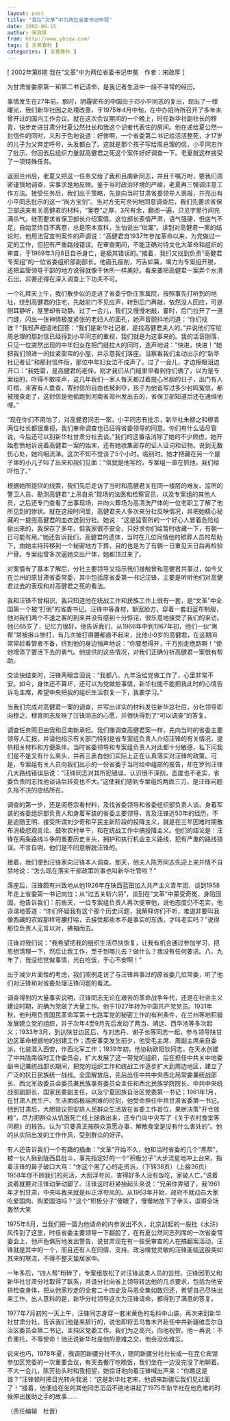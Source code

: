 ```yaml
---
layout: post
title: "我在“文革”中为两位省委书记申冤"
date: 2002-06-15
author: 宋政厚
from: http://www.yhcqw.com/
tags: [ 炎黄春秋 ]
categories: [ 炎黄春秋 ]
---
```



[ 2002年第6期 我在“文革”中为两位省委书记申冤　作者：宋政厚 ]

为甘肃省委原第一和第二书记请命，是我记者生涯中一段不寻常的经历。


事情发生在27年前。那时，阴霾密布的中国由于邓小平同志的复出，现出了一缕曙光，我们新华社因之处境改善，于1975年4月中旬，在中办招待所召开了多年未曾开过的国内工作会议。就在这次会议期间的一个晚上，时任新华社副社长的穆青，快步走进甘肃分社夏公然社长和我这个记者代表住的房间。他在递给夏公然一封信件的同时，义形于色地说道：好惨啊，一个省委第二书记给活活整死，才17岁的儿子为父奔走呼号，头发都白了。这就是那个孩子写给周总理的信，小平同志作了批示，你回去后组织力量就高健君之死这个案件好好调查一下。老夏就这样接受了一项特殊任务。


返回兰州后，老夏又把这一任务交给了我和吕南新同志，并且千嘱万咐，要我们周密谨慎地调查，实事求是地反映。鉴于当时政治环境的严峻，老夏再三强调注意工作方法。接受任务后，我们出于策略，先是向当时甘肃省委领导人禀报，并亮出有小平同志批示的这一“尚方宝剑”。当对方无可奈何地同意调查后，我们先要求省保卫部送来有关高健君的材料，“案卷”之厚，3尺有余，翻阅一遍，只见字里行间充满杀气。继而要求省保卫部长介绍案情。这位部长表情严肃，语气强硬，但底气不足，自始至终目不离卷，总是照本宣科，生怕说出“纰漏”。讲到对高健君一案的结论时，他用法官宣判案件的声调说：“高健君自1937年参加革命以来，为党做过一定的工作，但犯有严重路线错误。在审查期间，不能正确对待文化大革命和组织的审查，于1969年3月8日自杀身亡，是极其错误的。”接着，我们又找到负责“高健君专案组”的一位省委组织部副部长。他面孔瘦削，巧舌如簧，竭力为专案组开脱，还把监管领导干部的地方说得就像干休所一样美好。看来要把高健君一案弄个水清石出，非要还得在深入调查上下功夫不可。


一个礼拜天上午，我们散步似的走进了省委宁卧庄家属院，按照事先打听到的地址，绕到高健君的住宅，先敲前门不见应声，转到后门再敲，依然没人回应，可是侧耳静听，屋里却有动静。过了一会儿，我们又慢慢地敲，霎时，后门拉开了一道门缝，闪出一张神情极度紧张的老妇人的面孔，她声音颤抖地问道：“你们找谁？”我轻声细语地回答：“我们是新华社记者，是找高健君夫人的。”并说他们写给周总理的那封信已经得到小平同志的重视，我们就是为这事来的。我的话音刚落，只见一位突然出现的中年妇女在把门缝拉大的同时，连声地说：“快进，快进！”她把我们领进一间拉紧窗帘的小屋，并示意我们落座。当察看我们主动出示的“新华社记者证”和那封信件后，那位中年妇女泣不成声了。过了一会儿，才边擦眼泪边开口：“我姓雷，是高健君的老伴。刚才我们从门缝里早看到你们俩了，以为是专案组的，吓得不敢吱声，这几年我们一家人每天都过着提心吊胆的日子，出门有人盯梢，来客有人盘查，寄封信的自由也被剥夺，孩子为他爸写过多少封鸣冤信，都被搜查走了，这封信是他偷跑到河南省郑州发出去的，省保卫部知道后还在通缉他哩。”


“现在你们不用怕了，对高健君同志一案，小平同志有批示，新华社朱穆之和穆青两位社长都很重视，我们奉命调查也已征得省委领导的同意。你们有什么话尽管说，今后还可以到新华社甘肃分社去谈。”我们的这番话消除了她的不少顾虑，她开始悲愤地诉说着高健君一案的始末，还有她收集密存的证人证词和证物。说到无数伤心处，她呜咽流涕。这次不知不觉谈了5个小时。临别时，她才把藏在另一个屋子里的小儿子叫了出来和我们见面：“信就是他写的，专案组一直在抓他，我们给吓怕了。”


根据她所提供的线索，我们先后走访了当时和高健君关在同一楼层的难友、监所的警卫人员、勘测高健君“上吊自杀”现场的法医和检察官员，以及专案组的其他人员，之后还专门查看了出事现场，并向火葬场为高清洗尸体的一位老职工了解了他所见到的惨状。就在这段时间里，高健君夫人多次来分社反映情况，并把她精心秘藏的一提兜高健君的血衣送到分社。她说：“这是监管所的一个好心人冒着危险给偷出来的，我保存了多年，但我家很不安全，只好求你们给暂时收藏一下，有朝一日可能有用。”她还告诉我们，高健君的遗体，当时在几位同情他的殡葬人员的帮助下，由她主持转移到一个秘密地方下葬，目的也是为了有朝一日重见天日后再检验尸骨。专案组曾多次逼她交出尸体，她都顶过来了。


对案情有了基本了解后，分社主要领导又指示我们接触曾和高健君共事过，如今又在兰州的原甘肃省委常委，其中包括原省委第一书记汪锋，主要是听听他们对高健君过去的表现和对高健君之死的看法。


我和汪锋不曾相识。我只知道他在统战工作和民族工作上很有一套，是“文革”中全国第一个被“打倒”的省委书记。汪锋中等身材，额宽脸方，穿着一套旧蓝布制服，他对我们两个不速之客的到来并没有感到十分惊诧，很乐意地接受了我们的采访。他已65岁了，记忆力很好，他告诉我们，从1966年中到1967年初，他们一伙“黑帮”常被揪斗惨打，有几次被打得腰都直不起来，比他小9岁的高健君，在这期间常常趁看管者不备，挤到他的身边悄声地说：“你要想得开，千万别走绝路啊！”使他增添了要活下去的勇气。他提供的这些情况，对我们正确分析高健君一案很有帮助。


交谈快结束时，汪锋两眼含泪说：“我都八、九年没给党做工作了，心里非常不安。如今，身体还不算坏，还可以为党做些事情，新华社能不能把我此时的心情告诉毛主席，希望中央把我的组织生活恢复一下，我要学习。”

当我们完成对高健君一案的调查，并写出详实的材料发往新华总社后，分社领导即向穆之、穆青同志反映了汪锋同志的心愿，并很快得到了“可以调查”的答复。


调查任务照旧由我和吕南新承担。我们像调查高健君案一样，先向当时的省委主要领导人汇报，并请他指示有关部门特别是省专案组负责人介绍汪锋的有关情况，提供相关材料和方便条件。当时省委领导和专案组负责人对此都十分敏感，私下问我们是不是又有什么来头，并再三表白他们实际上正在认真落实对汪锋的政策。可是，专案组有关人员向我们出示的一份省委于当时给中组部的报告，却在罗列汪锋几大路线错误后说：“汪锋同志对其所犯错误，认识很不深刻，态度也不老实，省委负责同志找他谈话后转变也不大。”这使我们感到专案组的两面三刀，是汪锋问题久拖不决的症结所在。


调查的第一步，还是阅卷宗看材料，及找省委领导和省委组织部负责人谈。身着军装的省委组织部负责人和身着军装的省委主要领导，言及汪锋近50年的经历，不是追随王明、接受所谓刘少奇和平民主新阶段的投降主义，就是在三年困难时期散布消极悲观言论、鼓吹农村单干，和在统战工作中搞投降主义。他们的结论是：汪锋在两条路线斗争的重要历史关头，拥护和执行机会主义路线，犯有严重的路线错误。不言自明，他们是不同意解脱汪锋的。

接着，我们便到汪锋家向汪锋本人调查。那天，他夫人陈芳同志先迎上来并情不自禁地说：“怎么现在落实干部政策的事也叫新华社管啦？”


落座后，汪锋颇有兴致地从他1926年在陕西蓝田加入共产主义青年团，谈到1958年走上省委第一书记岗位；从“过五关斩六将”，谈到在“文革”中蒙受奇冤，身陷囹圄。他告诉我们：前些天，一位专案组负责人再次提审他，说他态度仍不老实，他诙谐地答道：“你们怀疑我有这个那个历史问题，我解释你们不听，难道非要叫我像西藏的农奴那样弯腰打哈，去接受那些本不是事实的东西，才叫老实吗？”说得那位负责人无言以对，拂袖而去。


汪锋对我们说：“我希望把我的组织生活尽快恢复，让我有机会通过参加学习，把思想清理一下，然后让我工作，至于到哪儿去？做什么？我没有任何要求。八、九年了，我没给党做事情，光白吃饭，于心不安啊！”

出于减少片面性的考虑，我们照例走访了与汪锋共事过的原省委几位常委，听了他们对汪锋和对省委处理汪锋问题的看法。


调查得到的大量事实说明，汪锋同志无论在艰苦的革命战争年代，还是在社会主义建设时期，的确为党做了大量工作。他于1927年转为中国共产党党员。1931年秋，他利用负责国民革命军第十七路军党的秘密工作的有利条件，在兰州等地积极发展建立党的组织，并于次年4至9月先后发动了两当、靖远、西华池等多次起义；1933年3月，到达陕甘边区后，与刘志丹、谢子长等同志一起，参与领导陕甘边区革命根据地的创建工作；西安事变发生前夕，他受毛主席、周副主席亲自委派，化装潜入西安，作西北军工作；1939年初，他协助欧阳钦同志，在天水创建了中共陇南临时工作委员会，扩大发展了这一带党的组织，后在担任中共关中地委副书记兼统战部长期间，把党的组织工作和统战工作逐步扩大到周边地区，建立了广泛的抗日民族统一战线。全国解放后，先后出任中共中央西北局常委兼统战部长、西北军政委员会委员兼民族事务委员会主任和西北民族学院院长、中共中央统战部副部长、国家民委副主任，以及宁夏回族自治区党委第一书记；1961年1月，在甘肃人民生产、生活面临极端困难的时刻，他受命担任中共甘肃省委第一书记。他到甘肃后，大胆提议把安排人民群众生活放在省委工作首位，果断决策“开仓放粮”，尽力把群众从饥饿死亡线上拯救出来，还专门向中央写了《关于农村食堂等问题》的报告。认为“只要真正按群众意愿办事，解散食堂是没有什么害处的”。他的从实际出发的工作作风，受到群众的好评。


有人还告诉我们一个有趣的插曲：“文革”开始不久，他和当时省委的几个“黑帮”，被一伙人揪到陇西县批斗，事先指定好的一个“积极分子”大步流星地冲上台来，指着汪锋的鼻子破口大骂：“你这个黑了心的走资派，（下转38页）（上接36页）1958年你不顾我们的死活，大刮浮夸风，害得好多人没有饭吃，家破人亡。”说着说着就要对汪锋动拳动脚了。汪锋这时赶紧抬起头来说：“兄弟你弄错了，我1961年才到甘肃，中央叫我来就是纠正浮夸风的。从1963年开始，政府不就动员大家吃爱国肉、购爱国油吗？”这个“积极分子”傻眼了，慢慢地放下了拳头，逗得全场轰然大笑


1975年8月，当我们把一篇为他请命的内参发出不久，北京刮起的一股批《水浒》风传到了这里，时任省委主要领导一下翻脸了，在有夏公然同志列席的一次省委常委会上，他声色俱厉地发出警告，说甘肃现在有一些受审查的人在搞翻案活动，汪锋就是其中的一个，而且还有人在同情、支持。政治嗅觉灵敏的汪锋面临这股突如其来的寒流，不得不整天蛰居家中。


一年多后，“四人帮”粉碎了，专案组放松了对汪锋这类人员的监控。汪锋因而又和新华社甘肃分社取得了联系，并请分社向省上领导转达他的几点要求，包括为他安排检查身体，把从他家抄走的全套二十四史及马恩全集如数归还，希望自己尽快出来工作。出人意料的是，新华分社领导这次为汪锋请命，都得到了满意的答复。


1977年7月初的一天上午，汪锋同志身穿一套米黄色的毛料中山装，再次来到新华社甘肃分社，告诉我们他是来辞行的，说他即将去乌鲁木齐赴任中共新疆维吾尔自治区委员会第二书记，主持区党委工作。我们为之高兴，向他祝贺。他一再说：不负重托，不辱使命！他还说新华社是他的患难之交，他会没齿难忘。


说来也巧，1978年夏，我调回新疆分社不久，随同新疆分社社长成一在昆仑宾馆参加区党委的一次重要会议，有天去餐厅吃晚饭，我们坐在一边没完没了地聊着。不大一会儿，陈芳抬头时和我相望，她惊讶地向着汪锋喊出声来：“你瞧这是谁？”汪锋顿时把目光转向我说：“这是新华社老宋，他调来新疆后我们见过面了！”接着，他便给在坐的其他同志滔滔不绝地讲起了1975年新华社在他危难的时候伸出援助之手的故事……

（责任编辑　杜晋）


